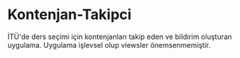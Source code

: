 # Kontenjan-Takipci
İTÜ'de ders seçimi için kontenjanları takip eden ve bildirim oluşturan uygulama.
Uygulama işlevsel olup viewsler önemsenmemiştir.


